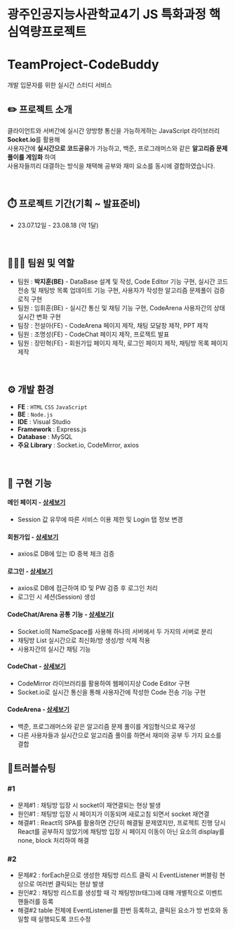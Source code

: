 # 광주인공지능사관학교4기 JS 특화과정 핵심역량프로젝트
# TeamProject-CodeBuddy
개발 입문자를 위한 실시간 스터디 서비스
<br/>


## ✏️ 프로젝트 소개
클라이언트와 서버간에 실시간 양방향 통신을 가능하게하는 JavaScript 라이브러리 **Socket.io**를 활용해 <br/>
사용자간에 **실시간으로 코드공유**가 가능하고, 백준, 프로그래머스와 같은 **알고리즘 문제풀이를 게임화** 하여 <br/>
사용자들끼리 대결하는 방식을 채택해 공부와 재미 요소를 동시에 결합하였습니다.

<br/>

## ⏱️ 프로젝트 기간(기획 ~ 발표준비)
* 23.07.12일 - 23.08.18 (약 1달)

<br/>

## 🧑‍🤝‍🧑 팀원 및 역할
 * 팀원 : **박지훈(BE)** - DataBase 설계 및 작성, Code Editor 기능 구현, 실시간 코드전송 및 채팅방 목록 업데이트 기능 구현, 사용자가 작성한 알고리즘 문제풀이 검증 로직 구현
 * 팀원 : 임휘훈(BE) - 실시간 통신 및 채팅 기능 구현, CodeArena 사용자간의 상태 실시간 변화 구현
 * 팀장  : 전설아(FE) - CodeArena 페이지 제작, 채팅 모달창 제작, PPT 제작
 * 팀원 : 조명성(FE) - CodeChat 페이지 제작, 프로젝트 발표 
 * 팀원 : 장민혁(FE) - 회원가입 페이지 제작, 로그인 페이지 제작, 채팅방 목록 페이지 제작
 

<br/>

## ⚙️ 개발 환경
- **FE** : `HTML` `CSS` `JavaScript`
- **BE**  : `Node.js`
- **IDE** : Visual Studio
- **Framework** : Express.js
- **Database** : MySQL
- **주요 Library** : Socket.io, CodeMirror, axios

<br/>

## 📌 구현 기능

#### 메인 페이지 - <a href="https://github.com/asdfgl98/Project-CodeBuddy/wiki/1.-Main-Page" target="_blank">상세보기</a>
- Session 값 유무에 따른 서비스 이용 제한 및 Login 탭 정보 변경

#### 회원가입 - <a href="https://github.com/asdfgl98/Project-CodeBuddy/wiki/2.-Join" target="_blank">상세보기</a>
- axios로 DB에 있는 ID 중복 체크 검증

#### 로그인 - <a href="https://github.com/asdfgl98/Project-CodeBuddy/wiki/3.-Login" target="_blank">상세보기</a>
- axios로 DB에 접근하여 ID 및 PW 검증 후 로그인 처리
- 로그인 시 세션(Session) 생성

#### CodeChat/Arena 공통 기능 - <a href="https://github.com/asdfgl98/Project-CodeBuddy/wiki/4.-Code-Arena,-Code-Chat-%EA%B3%B5%ED%86%B5" target="_blank">상세보기(</a>
- Socket.io의 NameSpace를 사용해 하나의 서버에서 두 가지의 서버로 분리
- 채팅방 List 실시간으로 최신화/방 생성/방 삭제 적용
- 사용자간의 실시간 채팅 기능

#### CodeChat - <a href="https://github.com/asdfgl98/Project-CodeBuddy/wiki/5.Code-Chat" target="_blank">상세보기</a>
- CodeMirror 라이브러리를 활용하여 웹페이지상 Code Editor 구현
- Socket.io로 실시간 통신을 통해 사용자간에 작성한 Code 전송 기능 구현

#### CodeArena - <a href="https://github.com/asdfgl98/Project-CodeBuddy/wiki/6.-Code-Arena" target="_blank">상세보기</a>
- 백준, 프로그래머스와 같은 알고리즘 문제 풀이를 게임형식으로 재구성
- 다른 사용자들과 실시간으로 알고리즘 풀이를 하면서 재미와 공부 두 가지 요소를 결합


## 🚫트러블슈팅
### #1
- 문제#1 : 채팅방 입장 시 socket이 재연결되는 현상 발생
- 원인#1 : 채팅방 입장 시 페이지가 이동되며 새로고침 되면서 socket 재연결
- 해결#1 : React의 SPA를 활용하면 간단히 해결될 문제였지만, 프로젝트 진행 당시 React를 공부하지 않았기에 채팅방 입장 시 페이지 이동이 아닌 요소의 display를 none, block 처리하여 해결

### #2
- 문제#2 : forEach문으로 생성한 채팅방 리스트 클릭 시 EventListener 버블링 현상으로 여러번 클릭되는 현상 발생
- 원인#2 : 채팅방 리스트를 생성할 때 각 채팅방(tr태그)에 대해 개별적으로 이벤트 핸들러를 등록
- 해결#2 table 전체에 EventListener를 한번 등록하고, 클릭된 요소가 방 번호와 동일할 때 실행되도록 코드수정
